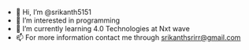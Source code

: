 - 👋 Hi, I’m @srikanth5151
- 👀 I’m interested in programming
- 🌱 I’m currently learning 4.0 Technologies at Nxt wave
- 📫 For more information contact me through srikanthsrirr@gmail.com

<!---
srikanth5151/srikanth5151 is a ✨ special ✨ repository because its `README.md` (this file) appears on your GitHub profile.
You can click the Preview link to take a look at your changes.
--->
